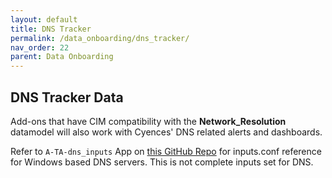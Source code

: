 ```yaml
---
layout: default
title: DNS Tracker
permalink: /data_onboarding/dns_tracker/
nav_order: 22
parent: Data Onboarding
---
```


## **DNS Tracker Data**

Add-ons that have CIM compatibility with the **Network_Resolution** datamodel will also work with Cyences' DNS related alerts and dashboards.

Refer to `A-TA-dns_inputs` App on [this GitHub Repo](https://github.com/CrossRealms/Cyences-Input-Apps) for inputs.conf reference for Windows based DNS servers. This is not complete inputs set for DNS.
